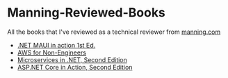 # Manning-Reviewed-Books
All the books that I've reviewed as a technical reviewer from [manning.com](https://www.manning.com/)

* [.NET MAUI in action 1st Ed.](https://www.manning.com/books/dot-net-maui-in-action)
* [AWS for Non-Engineers](https://www.manning.com/books/aws-for-non-engineers)
* [Microservices in .NET, Second Edition](https://www.manning.com/books/microservices-in-net-second-edition)
* [ASP.NET Core in Action, Second Edition](https://markdowntohtml.com)
